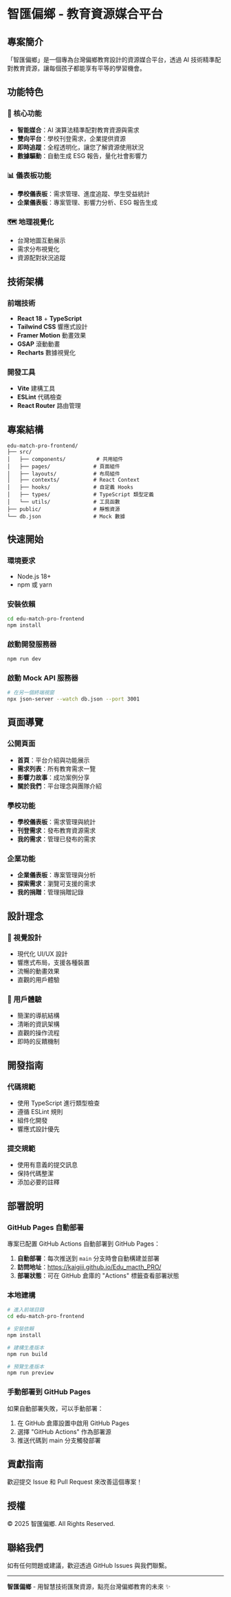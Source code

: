 # 智匯偏鄉 - 教育資源媒合平台

## 專案簡介

「智匯偏鄉」是一個專為台灣偏鄉教育設計的資源媒合平台，透過 AI 技術精準配對教育資源，讓每個孩子都能享有平等的學習機會。

## 功能特色

### 🎯 核心功能
- **智能媒合**：AI 演算法精準配對教育資源與需求
- **雙向平台**：學校刊登需求，企業提供資源
- **即時追蹤**：全程透明化，讓您了解資源使用狀況
- **數據驅動**：自動生成 ESG 報告，量化社會影響力

### 📊 儀表板功能
- **學校儀表板**：需求管理、進度追蹤、學生受益統計
- **企業儀表板**：專案管理、影響力分析、ESG 報告生成

### 🗺️ 地理視覺化
- 台灣地圖互動展示
- 需求分布視覺化
- 資源配對狀況追蹤

## 技術架構

### 前端技術
- **React 18** + **TypeScript**
- **Tailwind CSS** 響應式設計
- **Framer Motion** 動畫效果
- **GSAP** 滾動動畫
- **Recharts** 數據視覺化

### 開發工具
- **Vite** 建構工具
- **ESLint** 代碼檢查
- **React Router** 路由管理

## 專案結構

```
edu-match-pro-frontend/
├── src/
│   ├── components/          # 共用組件
│   ├── pages/              # 頁面組件
│   ├── layouts/            # 布局組件
│   ├── contexts/           # React Context
│   ├── hooks/              # 自定義 Hooks
│   ├── types/              # TypeScript 類型定義
│   └── utils/              # 工具函數
├── public/                 # 靜態資源
└── db.json                 # Mock 數據
```

## 快速開始

### 環境要求
- Node.js 18+
- npm 或 yarn

### 安裝依賴
```bash
cd edu-match-pro-frontend
npm install
```

### 啟動開發服務器
```bash
npm run dev
```

### 啟動 Mock API 服務器
```bash
# 在另一個終端視窗
npx json-server --watch db.json --port 3001
```

## 頁面導覽

### 公開頁面
- **首頁**：平台介紹與功能展示
- **需求列表**：所有教育需求一覽
- **影響力故事**：成功案例分享
- **關於我們**：平台理念與團隊介紹

### 學校功能
- **學校儀表板**：需求管理與統計
- **刊登需求**：發布教育資源需求
- **我的需求**：管理已發布的需求

### 企業功能
- **企業儀表板**：專案管理與分析
- **探索需求**：瀏覽可支援的需求
- **我的捐贈**：管理捐贈記錄

## 設計理念

### 🎨 視覺設計
- 現代化 UI/UX 設計
- 響應式布局，支援各種裝置
- 流暢的動畫效果
- 直觀的用戶體驗

### 🎯 用戶體驗
- 簡潔的導航結構
- 清晰的資訊架構
- 直觀的操作流程
- 即時的反饋機制

## 開發指南

### 代碼規範
- 使用 TypeScript 進行類型檢查
- 遵循 ESLint 規則
- 組件化開發
- 響應式設計優先

### 提交規範
- 使用有意義的提交訊息
- 保持代碼整潔
- 添加必要的註釋

## 部署說明

### GitHub Pages 自動部署
專案已配置 GitHub Actions 自動部署到 GitHub Pages：

1. **自動部署**：每次推送到 `main` 分支時會自動構建並部署
2. **訪問地址**：https://kaigiii.github.io/Edu_macth_PRO/
3. **部署狀態**：可在 GitHub 倉庫的 "Actions" 標籤查看部署狀態

### 本地建構
```bash
# 進入前端目錄
cd edu-match-pro-frontend

# 安裝依賴
npm install

# 建構生產版本
npm run build

# 預覽生產版本
npm run preview
```

### 手動部署到 GitHub Pages
如果自動部署失敗，可以手動部署：

1. 在 GitHub 倉庫設置中啟用 GitHub Pages
2. 選擇 "GitHub Actions" 作為部署源
3. 推送代碼到 main 分支觸發部署

## 貢獻指南

歡迎提交 Issue 和 Pull Request 來改善這個專案！

## 授權

© 2025 智匯偏鄉. All Rights Reserved.

## 聯絡我們

如有任何問題或建議，歡迎透過 GitHub Issues 與我們聯繫。

---

**智匯偏鄉** - 用智慧技術匯聚資源，點亮台灣偏鄉教育的未來 ✨
